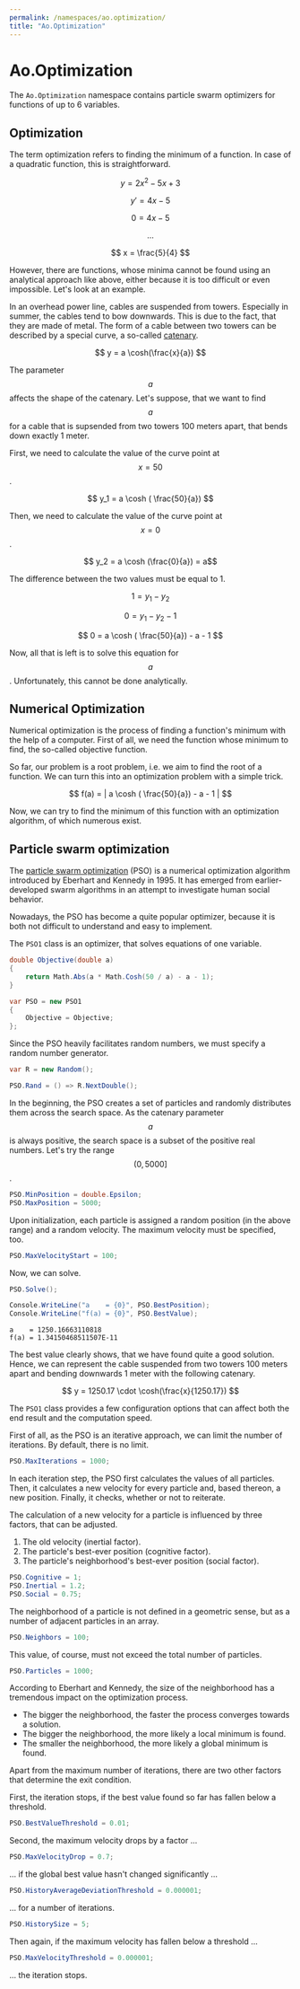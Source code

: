```yaml
---
permalink: /namespaces/ao.optimization/
title: "Ao.Optimization"
---
```


# Ao.Optimization

The `Ao.Optimization` namespace contains particle swarm optimizers for functions of up to 6 variables.

## Optimization

The term optimization refers to finding the minimum of a function. In case of a quadratic function, this is straightforward.

$$ y = 2x^2 - 5x + 3 $$

$$ y' = 4x - 5 $$

$$ 0 = 4x - 5 $$

$$ ... $$

$$ x = \frac{5}{4} $$

However, there are functions, whose minima cannot be found using an analytical approach like above, either because it is too difficult or even impossible. Let's look at an example.

In an overhead power line, cables are suspended from towers. Especially in summer, the cables tend to bow downwards. This is due to the fact, that they are made of metal. The form of a cable between two towers can be described by a special curve, a so-called [catenary](https://en.wikipedia.org/wiki/Catenary).

$$ y = a \cosh(\frac{x}{a}) $$

The parameter $$a$$ affects the shape of the catenary. Let's suppose, that we want to find $$a$$ for a cable that is supsended from two towers 100 meters apart, that bends down exactly 1 meter.

First, we need to calculate the value of the curve point at $$x=50$$.

$$ y_1 = a \cosh ( \frac{50}{a}) $$

Then, we need to calculate the value of the curve point at $$x=0$$.

$$ y_2 = a \cosh (\frac{0}{a}) = a$$

The difference between the two values must be equal to 1.

$$ 1 = y_1 - y_2 $$

$$ 0 = y_1 - y_2 - 1$$

$$ 0 = a \cosh ( \frac{50}{a}) - a - 1 $$

Now, all that is left is to solve this equation for $$a$$. Unfortunately, this cannot be done analytically.

## Numerical Optimization

Numerical optimization is the process of finding a function's minimum with the help of a computer. First of all, we need the function whose minimum to find, the so-called objective function.

So far, our problem is a root problem, i.e. we aim to find the root of a function. We can turn this into an optimization problem with a simple trick.

$$ f(a) = | a \cosh ( \frac{50}{a}) - a - 1 | $$

Now, we can try to find the minimum of this function with an optimization algorithm, of which numerous exist.

## Particle swarm optimization

The [particle swarm optimization](https://en.wikipedia.org/wiki/Particle_swarm_optimization) (PSO) is a numerical optimization algorithm introduced by Eberhart and Kennedy in 1995. It has emerged from earlier-developed swarm algorithms in an attempt to investigate human social behavior.

Nowadays, the PSO has become a quite popular optimizer, because it is both not difficult to understand and easy to implement.

The `PSO1` class is an optimizer, that solves equations of one variable.

```csharp
double Objective(double a)
{
    return Math.Abs(a * Math.Cosh(50 / a) - a - 1);
}
```

```csharp
var PSO = new PSO1
{
    Objective = Objective;
};
```

Since the PSO heavily facilitates random numbers, we must specify a random number generator.

```csharp
var R = new Random();

PSO.Rand = () => R.NextDouble();
```

In the beginning, the PSO creates a set of particles and randomly distributes them across the search space. As the catenary parameter $$a$$ is always positive, the search space is a subset of the positive real numbers. Let's try the range $$(0, 5000]$$.

```csharp
PSO.MinPosition = double.Epsilon;
PSO.MaxPosition = 5000;
```

Upon initialization, each particle is assigned a random position (in the above range) and a random velocity. The maximum velocity must be specified, too.

```csharp
PSO.MaxVelocityStart = 100;
```

Now, we can solve.

```csharp
PSO.Solve();

Console.WriteLine("a    = {0}", PSO.BestPosition);
Console.WriteLine("f(a) = {0}", PSO.BestValue);
```

```console
a    = 1250.16663110818
f(a) = 1.34150468511507E-11
```

The best value clearly shows, that we have found quite a good solution. Hence, we can represent the cable suspended from two towers 100 meters apart and bending downwards 1 meter with the following catenary.

$$ y = 1250.17 \cdot \cosh(\frac{x}{1250.17}) $$

The `PSO1` class provides a few configuration options that can affect both the end result and the computation speed. 

First of all, as the PSO is an iterative approach, we can limit the number of iterations. By default, there is no limit.

```csharp
PSO.MaxIterations = 1000;
```

In each iteration step, the PSO first calculates the values of all particles. Then, it calculates a new velocity for every particle and, based thereon, a new position. Finally, it checks, whether or not to reiterate.

The calculation of a new velocity for a particle is influenced by three factors, that can be adjusted.

1. The old velocity (inertial factor).
2. The particle's best-ever position (cognitive factor).
3. The particle's neighborhood's best-ever position (social factor).

```csharp
PSO.Cognitive = 1;
PSO.Inertial = 1.2;
PSO.Social = 0.75;
```

The neighborhood of a particle is not defined in a geometric sense, but as a number of adjacent particles in an array.

```csharp
PSO.Neighbors = 100;
```

This value, of course, must not exceed the total number of particles. 

```csharp
PSO.Particles = 1000;
```

According to Eberhart and Kennedy, the size of the neighborhood has a tremendous impact on the optimization process.

- The bigger the neighborhood, the faster the process converges towards a solution.
- The bigger the neighborhood, the more likely a local minimum is found.
- The smaller the neighborhood, the more likely a global minimum is found.

Apart from the maximum number of iterations, there are two other factors that determine the exit condition.

First, the iteration stops, if the best value found so far has fallen below a threshold.

```csharp
PSO.BestValueThreshold = 0.01;
```

Second, the maximum velocity drops by a factor ...

```csharp
PSO.MaxVelocityDrop = 0.7;
```

... if the global best value hasn't changed significantly ...

```csharp
PSO.HistoryAverageDeviationThreshold = 0.000001;
```

... for a number of iterations.

```csharp
PSO.HistorySize = 5;
```

Then again, if the maximum velocity has fallen below a threshold ...

```csharp
PSO.MaxVelocityThreshold = 0.000001;
```

... the iteration stops.
